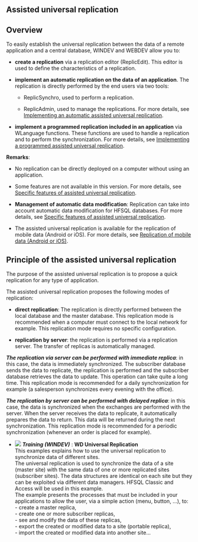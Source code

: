 
## Assisted universal replication
			



<a name="NOTE1"></a>
<a name="NOTE1_1"></a>


## Overview
<a name="overview_ELTTEXTE000117"></a>
To easily establish the universal replication between the data of a remote application and a central database, WINDEV and WEBDEV allow you to:

- **create a replication** via a replication editor (ReplicEdit). This editor is used to define the characteristics of a replication.

- **implement an automatic replication on the data of an application**. The replication is directly performed by the end users via two tools:

	- ReplicSynchro, used to perform a replication.

	- ReplicAdmin, used to manage the replications.
			For more details, see [Implementing an automatic assisted universal replication](../WDLang4/9000046.md).




- **implement a programmed replication included in an application** via WLanguage functions. These functions are used to handle a replication and to perform the synchronization.
	For more details, see [Implementing a programmed assisted universal replication](../WDLang4/9000047.md).




**Remarks**:

- No replication can be directly deployed on a computer without using an application.  

- Some features are not available in this version. For more details, see [Specific features of assisted universal replication](../WDLang4/9000048.md). 

- **Management of automatic data modification**: Replication can take into account automatic data modification for HFSQL databases. For more details, see [Specific features of assisted universal replication](../WDLang4/9000048.md). 

- The assisted universal replication is available for the replication of mobile data (Android or iOS). For more details, see [Replication of mobile data (Android or iOS)](../WDLang4/1000021071.md). 






<a name="NOTE2"></a>
<a name="NOTE2_1"></a>


## Principle of the assisted universal replication
<a name="principle_the_assisted_universal_replication_ELTTEXTE000147"></a>
The purpose of the assisted universal replication is to propose a quick replication for any type of application.

The assisted universal replication proposes the following modes of replication:

- **direct replication**: The replication is directly performed between the local database and the master database. This replication mode is recommended when a computer must connect to the local network for example. This replication mode requires no specific configuration.

- **replication by server**: the replication is performed via a replication server. The transfer of replicas is automatically managed.




***The replication via server can be performed with immediate replica***: in this case, the data is immediately synchronized. The subscriber database sends the data to replicate, the replication is performed and the subscriber database retrieves the data to update. This operation can take quite a long time. This replication mode is recommended for a daily synchronization for example (a salesperson synchronizes every evening with the office).

***The replication by server can be performed with delayed replica***: in this case, the data is synchronized when the exchanges are performed with the server. When the server receives the data to replicate, it automatically prepares the data to return. This data will be returned during the next synchronization. This replication mode is recommended for a periodic synchronization (whenever an order is placed for example).


- ![](https://doc.pcsoft.fr/en-US/images/image.awp?langid=3&name=WDUniversalReplication.gif) ***Training (WINDEV)*** : **WD Universal Replication** <br>This examples explains how to use the universal replication to synchronize data of different sites.<br>The universal replication is used to synchronize the data of a site (master site) with the same data of one or more replicated sites (subscriber sites). The data structures are identical on each site but they can be exploited via different data managers. HFSQL Classic and Access will be used in this example.<br>The example presents the processes that must be included in your applications to allow the user, via a simple action (menu, button, ...), to:<br>- create a master replica, <br>- create one or more subscriber replicas, <br>- see and modify the data of these replicas, <br>- export the created or modified data to a site (portable replica), <br>- import the created or modified data into another site...


